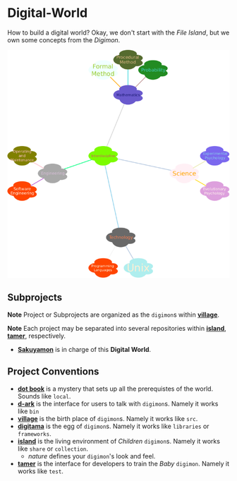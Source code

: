# Digital-World

How to build a digital world? Okay, we don't start with the _File Island_, but we own some concepts from the _Digimon_.

![brainstorm](.book/nature/readme/brainstorm.png)

## Subprojects

**Note** Project or Subprojects are organized as the `digimon`s within [**village**](village).

**Note** Each project may be separated into several repositories within [**island**](island), [**tamer**](tamer), respectively. 

+ [**Sakuyamon**](village/sakuyamon) is in charge of this **Digital World**.

## Project Conventions

+ [**dot book**](.book) is a mystery that sets up all the prerequistes of the world. Sounds like `local`.
+ [**d-ark**](d-ark) is the interface for users to talk with `digimon`s. Namely it works like `bin`
+ [**village**](village) is the birth place of `digimon`s. Namely it works like `src`.
+ [**digitama**](digitama) is the egg of `digimon`s. Namely it works like `libraries` or `frameworks`.
+ [**island**](island) is the living environment of _Children_ `digimon`s. Namely it works like `share` or `collection`.
  - _nature_ defines your `digimon`'s look and feel.
+ [**tamer**](tamer) is the interface for developers to train the _Baby_ `digimon`. Namely it works like `test`.


